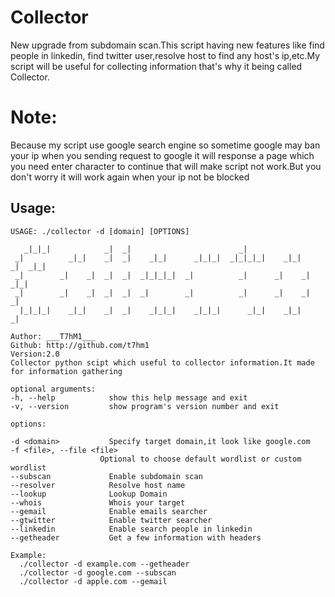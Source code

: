 # Collector

New upgrade from subdomain scan.This script having new features like find people in linkedin,
find twitter user,resolve host to find any host's ip,etc.My script will be useful for collecting information that's why it being called Collector.

# Note:

Because my script use google search engine so sometime google may ban your ip when you sending request to google it will
response a page which you need enter character to continue that will make script not work.But you don't worry it will work again when your ip not be blocked

## Usage:

    USAGE: ./collector -d [domain] [OPTIONS]                                                                    
                                                                                                            
       _|_|_|            _|  _|                        _|                                                   
     _|          _|_|    _|  _|    _|_|      _|_|_|  _|_|_|_|    _|_|    _|  _|_|  
     _|        _|    _|  _|  _|  _|_|_|_|  _|          _|      _|    _|  _|_|      
     _|        _|    _|  _|  _|  _|        _|          _|      _|    _|  _|        
      |_|_|_|    _|_|    _|  _|    _|_|_|    _|_|_|      _|_|    _|_|    _|

    Author: ___T7hM1___
    Github: http://github.com/t7hm1
    Version:2.0
    Collector python scipt which useful to collector information.It made for information gathering

    optional arguments:
    -h, --help            show this help message and exit
    -v, --version         show program's version number and exit

    options:

    -d <domain>           Specify target domain,it look like google.com
    -f <file>, --file <file>
                        Optional to choose default wordlist or custom wordlist
    --subscan             Enable subdomain scan
    --resolver            Resolve host name
    --lookup              Lookup Domain
    --whois               Whois your target
    --gemail              Enable emails searcher
    --gtwitter            Enable twitter searcher
    --linkedin            Enable search people in linkedin
    --getheader           Get a few information with headers

    Example:
      ./collector -d example.com --getheader
      ./collector -d google.com --subscan
      ./collector -d apple.com --gemail
      
